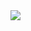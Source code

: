 <img src="https://github-readme-stats-sigma-five.vercel.app/api/top-langs/?username=R-Grigala&theme=dracula"/> 
